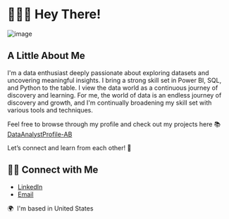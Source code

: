 # 🙋🏻‍♀️ Hey There!

![image](https://github.com/user-attachments/assets/f991934c-1b9e-4b39-9035-027eef047b77)


## A Little About Me

I'm a data enthusiast deeply passionate about exploring datasets and uncovering meaningful insights. I bring a strong skill set in Power BI, SQL, and Python to the table. I view the data world as a continuous journey of discovery and learning. For me, the world of data is an endless journey of discovery and growth, and I'm continually broadening my skill set with various tools and techniques.

Feel free to browse through my profile and check out my projects here 📚 [DataAnalystProfile-AB](https://github.com/AishwaryaBaluri/DataAnalystProfile-AB)

Let’s connect and learn from each other! 🙌

## 👋🏻 Connect with Me

- [LinkedIn](https://www.linkedin.com/in/aishwaryabaluri1410/)
- [Email](aishwaryabaluri493@gmail.com)

🌍  I'm based in United States
